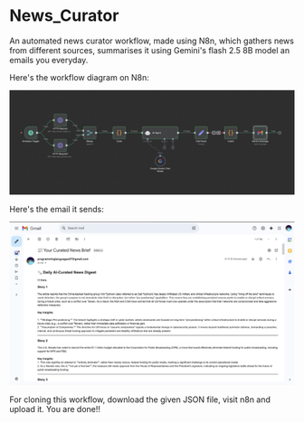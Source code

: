 # News_Curator
An automated news curator workflow, made using N8n, which gathers news from different sources, summarises it using Gemini's flash 2.5 8B model an emails you everyday.

Here's the workflow diagram on N8n:

![workflow_diagram.png](https://github.com/jayrajpamnani/News_Curator/blob/0680c5f1f17de017977ceefa368cc5833cc6cd83/workflow_diagram.png)

Here's the email it sends:

![email_screenshot.png](https://github.com/jayrajpamnani/News_Curator/blob/4ed0508d52f11526a081cb460611fac1808b9747/email_screenshot.png)

For cloning this workflow, download the given JSON file, visit n8n and upload it. You are done!!
